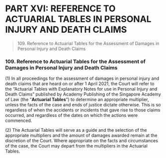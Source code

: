 # PART XVI: REFERENCE TO ACTUARIAL TABLES IN PERSONAL INJURY AND DEATH CLAIMS

> 109\. Reference to Actuarial Tables for the Assessment of Damages in Personal Injury and Death Claims

### 109. Reference to Actuarial Tables for the Assessment of Damages in Personal Injury and Death Claims <a href="#id-109-reference-to-actuarial-tables-for-the-assessment-of-damages-in-personal-injury-and-death-claims" id="id-109-reference-to-actuarial-tables-for-the-assessment-of-damages-in-personal-injury-and-death-claims"></a>

(1) In all proceedings for the assessment of damages in personal injury and death claims that are heard on or after 1 April 2021, the Court will refer to the “Actuarial Tables with Explanatory Notes for use in Personal Injury and Death Claims” published by Academy Publishing of the Singapore Academy of Law (the “**Actuarial Tables**”) to determine an appropriate multiplier, unless the facts of the case and ends of justice dictate otherwise. This is so regardless of when the accidents or incidents that gave rise to those claims occurred, and regardless of the dates on which the actions were commenced.

(2) The Actuarial Tables will serve as a guide and the selection of the appropriate multipliers and the amount of damages awarded remain at the discretion of the Court. Where appropriate on the facts and circumstances of the case, the Court may depart from the multipliers in the Actuarial Tables.
